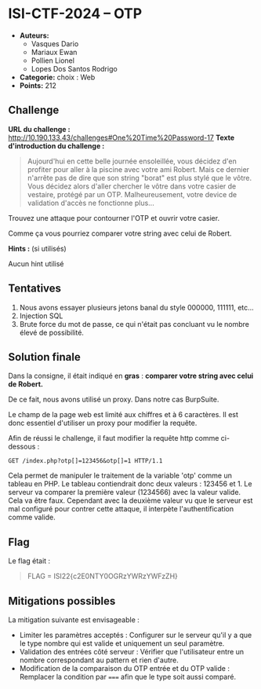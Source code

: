 
# ISI-CTF-2024 – OTP

* **Auteurs:** 
	* Vasques Dario
	* Mariaux Ewan
	* Pollien Lionel
	* Lopes Dos Santos Rodrigo
* **Categorie:** choix : Web
* **Points:** 212


## Challenge

**URL du challenge :** http://10.190.133.43/challenges#One%20Time%20Password-17
**Texte d'introduction du challenge :**

> Aujourd'hui en cette belle journée ensoleillée, vous décidez d'en profiter pour aller à la piscine avec votre ami Robert. Mais ce dernier n'arrête pas de dire que son string "borat" est plus stylé que le vôtre. Vous décidez alors d'aller chercher le vôtre dans votre casier de vestaire, protégé par un OTP. Malheureusement, votre device de validation d'accès ne fonctionne plus...

Trouvez une attaque pour contourner l'OTP et ouvrir votre casier.

Comme ça vous pourriez comparer votre string avec celui de Robert.

**Hints :** (si utilisés)

Aucun hint utilisé


## Tentatives

1. Nous avons essayer plusieurs jetons banal du style 000000, 111111, etc...
2. Injection SQL
3. Brute force du mot de passe, ce qui n'était pas concluant vu le nombre élevé de possibilité.

## Solution finale

Dans la consigne, il était indiqué en **gras** :  **comparer votre string avec celui de Robert.**

De ce fait, nous avons utilisé un proxy.
Dans notre cas BurpSuite.

Le champ de la page web est limité aux chiffres et à 6 caractères.
Il est donc essentiel d'utiliser un proxy pour modifier la requête.

Afin de réussi le challenge, il faut modifier la requête http comme ci-dessous :
```http
GET /index.php?otp[]=123456&otp[]=1 HTTP/1.1
```

Cela permet de manipuler le traitement de la variable 'otp' comme un tableau en PHP.
Le tableau contiendrait donc deux valeurs : 123456 et 1.
Le serveur va comparer la première valeur (1234566) avec la valeur valide.
Cela va être faux. Cependant avec la deuxième valeur vu que le serveur est mal configuré pour contrer cette attaque, il interpète l'authentification comme valide.


## Flag

Le flag était : 
> FLAG = ISI22{c2E0NTY0OGRzYWRzYWFzZH}



## Mitigations possibles
La mitigation suivante est envisageable :

- Limiter les paramètres acceptés : Configurer sur le serveur qu'il y a que le type nombre qui est valide et uniquement un seul paramètre.
- Validation des entrées côté serveur : Vérifier que l'utilisateur entre un nombre correspondant au pattern et rien d'autre.
- Modification de la comparaison du OTP entrée et du OTP valide : Remplacer la condition par `===` afin que le type soit aussi comparé.


